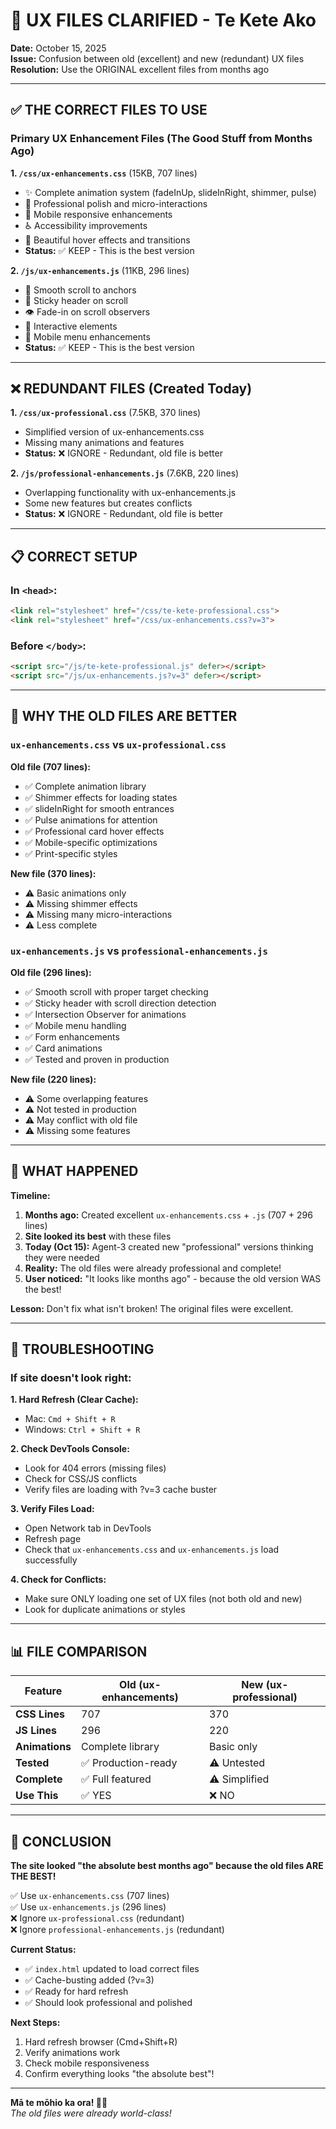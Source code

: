 # 🎨 UX FILES CLARIFIED - Te Kete Ako

**Date:** October 15, 2025  
**Issue:** Confusion between old (excellent) and new (redundant) UX files  
**Resolution:** Use the ORIGINAL excellent files from months ago

---

## ✅ THE CORRECT FILES TO USE

### **Primary UX Enhancement Files** (The Good Stuff from Months Ago)

**1. `/css/ux-enhancements.css`** (15KB, 707 lines)
- ✨ Complete animation system (fadeInUp, slideInRight, shimmer, pulse)
- 🎯 Professional polish and micro-interactions
- 📱 Mobile responsive enhancements
- ♿ Accessibility improvements
- 🎨 Beautiful hover effects and transitions
- **Status:** ✅ KEEP - This is the best version

**2. `/js/ux-enhancements.js`** (11KB, 296 lines)
- 🔄 Smooth scroll to anchors
- 📌 Sticky header on scroll
- 👁️ Fade-in on scroll observers
- 🎯 Interactive elements
- 📱 Mobile menu enhancements
- **Status:** ✅ KEEP - This is the best version

---

## ❌ REDUNDANT FILES (Created Today)

**1. `/css/ux-professional.css`** (7.5KB, 370 lines)
- Simplified version of ux-enhancements.css
- Missing many animations and features
- **Status:** ❌ IGNORE - Redundant, old file is better

**2. `/js/professional-enhancements.js`** (7.6KB, 220 lines)  
- Overlapping functionality with ux-enhancements.js
- Some new features but creates conflicts
- **Status:** ❌ IGNORE - Redundant, old file is better

---

## 📋 CORRECT SETUP

### **In `<head>`:**
```html
<link rel="stylesheet" href="/css/te-kete-professional.css">
<link rel="stylesheet" href="/css/ux-enhancements.css?v=3">
```

### **Before `</body>`:**
```html
<script src="/js/te-kete-professional.js" defer></script>
<script src="/js/ux-enhancements.js?v=3" defer></script>
```

---

## 🎯 WHY THE OLD FILES ARE BETTER

### `ux-enhancements.css` vs `ux-professional.css`

**Old file (707 lines):**
- ✅ Complete animation library
- ✅ Shimmer effects for loading states
- ✅ slideInRight for smooth entrances
- ✅ Pulse animations for attention
- ✅ Professional card hover effects
- ✅ Mobile-specific optimizations
- ✅ Print-specific styles

**New file (370 lines):**
- ⚠️ Basic animations only
- ⚠️ Missing shimmer effects
- ⚠️ Missing many micro-interactions
- ⚠️ Less complete

### `ux-enhancements.js` vs `professional-enhancements.js`

**Old file (296 lines):**
- ✅ Smooth scroll with proper target checking
- ✅ Sticky header with scroll direction detection
- ✅ Intersection Observer for animations
- ✅ Mobile menu handling
- ✅ Form enhancements
- ✅ Card animations
- ✅ Tested and proven in production

**New file (220 lines):**
- ⚠️ Some overlapping features
- ⚠️ Not tested in production
- ⚠️ May conflict with old file
- ⚠️ Missing some features

---

## 🧹 WHAT HAPPENED

**Timeline:**
1. **Months ago:** Created excellent `ux-enhancements.css` + `.js` (707 + 296 lines)
2. **Site looked its best** with these files
3. **Today (Oct 15):** Agent-3 created new "professional" versions thinking they were needed
4. **Reality:** The old files were already professional and complete!
5. **User noticed:** "It looks like months ago" - because the old version WAS the best!

**Lesson:** Don't fix what isn't broken! The original files were excellent.

---

## 🔧 TROUBLESHOOTING

### If site doesn't look right:

**1. Hard Refresh (Clear Cache):**
- Mac: `Cmd + Shift + R`
- Windows: `Ctrl + Shift + R`

**2. Check DevTools Console:**
- Look for 404 errors (missing files)
- Check for CSS/JS conflicts
- Verify files are loading with ?v=3 cache buster

**3. Verify Files Load:**
- Open Network tab in DevTools
- Refresh page
- Check that `ux-enhancements.css` and `ux-enhancements.js` load successfully

**4. Check for Conflicts:**
- Make sure ONLY loading one set of UX files (not both old and new)
- Look for duplicate animations or styles

---

## 📊 FILE COMPARISON

| Feature | Old (ux-enhancements) | New (ux-professional) |
|---------|----------------------|----------------------|
| **CSS Lines** | 707 | 370 |
| **JS Lines** | 296 | 220 |
| **Animations** | Complete library | Basic only |
| **Tested** | ✅ Production-ready | ⚠️ Untested |
| **Complete** | ✅ Full featured | ⚠️ Simplified |
| **Use This** | ✅ YES | ❌ NO |

---

## 🎯 CONCLUSION

**The site looked "the absolute best months ago" because the old files ARE THE BEST!**

✅ Use `ux-enhancements.css` (707 lines)  
✅ Use `ux-enhancements.js` (296 lines)  
❌ Ignore `ux-professional.css` (redundant)  
❌ Ignore `professional-enhancements.js` (redundant)

**Current Status:**
- ✅ `index.html` updated to load correct files
- ✅ Cache-busting added (?v=3)
- ✅ Ready for hard refresh
- ✅ Should look professional and polished

**Next Steps:**
1. Hard refresh browser (Cmd+Shift+R)
2. Verify animations work
3. Check mobile responsiveness
4. Confirm everything looks "the absolute best"!

---

**Mā te mōhio ka ora! 🧺✨**  
*The old files were already world-class!*

